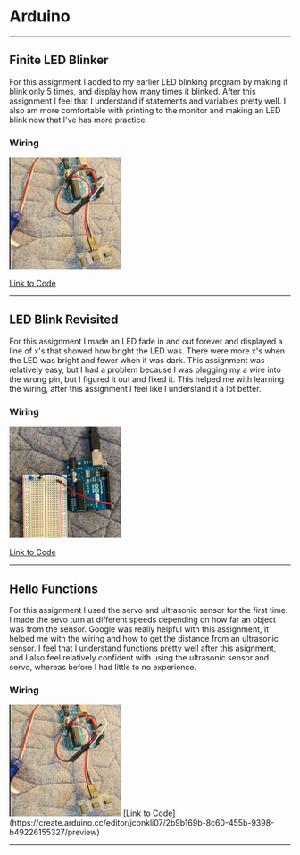 # Arduino

---

## Finite LED Blinker

For this assignment I added to my earlier LED blinking program by making it blink only 5 times, and display how many times it blinked. After this assignment I feel that I understand if statements and variables pretty well. I also am more comfortable with printing to the monitor and making an LED blink now that I've has more practice.

### Wiring

<img src="Images/HelloFunctionsWiring.png" alt="LEDBlinkWiring.png" width="200" height="200">

[Link to Code](https://create.arduino.cc/editor/jconkli07/8e330e15-7bb3-4027-ba97-ca31b3a4a79e/preview)

---

## LED Blink Revisited

For this assignment I made an LED fade in and out forever and displayed a line of x's that showed how bright the LED was. There were more x's when the LED was bright and fewer when it was dark. This assignment was relatively easy, but I had a problem because I was plugging my a wire into the wrong pin, but I figured it out and fixed it. This helped me with learning the wiring, after this assignment I feel like I understand it a lot better.

### Wiring

<img src="Images/LEDBlinkWiring.png" alt="Wiring" width="200" height="200">

[Link to Code](https://create.arduino.cc/editor/jconkli07/cfdf81ed-eb31-4a88-9bb6-84eef9101d40/preview)

---

## Hello Functions

For this assignment I used the servo and ultrasonic sensor for the first time. I made the sevo turn at different speeds depending on how far an object was from the sensor. Google was really helpful with this assignment, it helped me with the wiring and how to get the distance from an ultrasonic sensor. I feel that I understand functions pretty well after this asignment, and I also feel relatively confident with using the ultrasonic sensor and servo, whereas before I had little to no experience.

### Wiring

<img src="Images/HelloFunctionsWiring.png" alt="Wiring" width="200" height="200">
[Link to Code](https://create.arduino.cc/editor/jconkli07/2b9b169b-8c60-455b-9398-b49226155327/preview)

---

